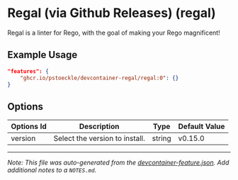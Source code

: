 
# Regal (via Github Releases) (regal)

Regal is a linter for Rego, with the goal of making your Rego magnificent!

## Example Usage

```json
"features": {
    "ghcr.io/pstoeckle/devcontainer-regal/regal:0": {}
}
```

## Options

| Options Id | Description | Type | Default Value |
|-----|-----|-----|-----|
| version | Select the version to install. | string | v0.15.0 |



---

_Note: This file was auto-generated from the [devcontainer-feature.json](https://github.com/pstoeckle/devcontainer-regal/blob/main/src/regal/devcontainer-feature.json).  Add additional notes to a `NOTES.md`._
